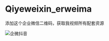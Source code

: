 # Qiyeweixin_erweima
添加这个企业微信二维码，获取我视频所有配套资源

![企微抖音](https://github.com/user-attachments/assets/4a2d92af-4e02-42c8-8def-83866d3ef418)
